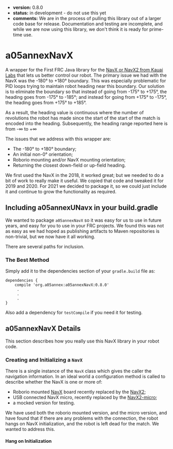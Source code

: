 * **version:** 0.8.0
* **status:** in development - do not use this yet
* **comments:** We are in the process of pulling this library out of a larger code base
  for release. Documentation and testing are incomplete, and while we are now using this
  library, we don't think it is ready for prime-time use.

# a05annexNavX
A wrapper for the First FRC Java library for the
[NavX or NavX2 from Kauai Labs](https://www.andymark.com/products/navx2-mxp-robotics-navigation-sensor)
that lets us better control our robot. The primary issue we had with the NavX was
the -180&deg; to +180&deg; boundary. This was especially problematic for PID loops trying
to maintain robot heading near this boundary. Our solution is to eliminate the boundary so
that instead of going from -175&deg; to +175&deg;, the heading goes from -175&deg; to -185&deg;;
and instead for going from +175&deg; to -175&deg;, the heading goes from +175&deg; to +185&deg;.

As a result, the heading value is continuous where the number of revolutions the robot has made
since the start of the start of the match is encoded into the heading. Subsequently, the heading
range reported here is from -&infin; to +&infin;

The issues that we address with this wrapper are:
* The -180&deg; to +180&deg; boundary;
* An initial non-0&deg; orientation;
* Roborio mounting and/or NavX mounting orientation;
* Returning the closest down-field or up-field heading.

We first used the NavX in the 2018, it worked great; but
we needed to do a bit of work to really make it useful. We copied that code and tweaked it
for 2019 and 2020. For 2021 we decided to package it, so we could just include it and continue to
grow the functionality as required.

## Including a05annexUNavx in your build.gradle

We wanted to package `a05annexNavX` so it was easy for us to use in future years, and
easy for you to use in your FRC projects. We found this was not as easy as we had
hoped as publishing artifacts to Maven repositories is non-trivial, but we now have
it all working.

There are several paths for inclusion.

### The Best Method

Simply add it to the dependencies section of your `gradle.build` file as:
```
dependencies {
    compile 'org.a05annex:a05annexNavX:0.8.0'
     .
     .
     .
}
```

Also add a dependency for `testCompile` if you need it for testing.

## a05annexNavX Details

This section describes how you really use this NavX library in your robot code.

### Creating and Initializing a `NavX`

There is a single instance of the `NavX` class which gives the caller the navigation information. In
an ideal world a configuration method is called to describe whether the NavX is one or more of:
* Roborio mounted [NavX](https://www.andymark.com/products/navx-mxp-robotics-navigation-sensor) board
  recently replaced by the [NavX2](https://www.andymark.com/products/navx2-mxp-robotics-navigation-sensor);
* USB connected NavX micro, recently replaced by the
  [NavX2-micro](https://www.andymark.com/products/navx2-micro-navigation-sensor);
* a mocked version for testing.

We have used both the roborio mounted version, and the micro version, and have found that if there
are any problems with the connection, the robot hangs on NavX initialization, and the robot is left
dead for the match. We wanted to address this.

#### Hang on Initialization


    

